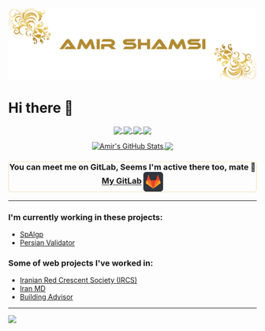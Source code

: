 <p align='center'>
   <a href="#">
      <img align="center" src="header.png"  width="1000px" />
   </a>
</p>

# Hi there 👾

<p align='center'>
   <a href="https://linkedin.com/in/Amir-Shamsi">
      <img align="center" src="https://img.shields.io/badge/Linkedin-%230077B5.svg"  />
   </a>
   <a href="https://instagram.com/astro_emir">
      <img align="center" src="https://img.shields.io/badge/Instagram-%D14836.svg"  />
   </a>
   <a href="mailto:AmirShamsi.github@gmail.com">
      <img align="center" src="https://img.shields.io/badge/Gmail-D14836"  />
   </a>
   <a href="https://gitlab.com/Amir-Shamsi">
      <img align="center" src="https://img.shields.io/badge/Gitlab-%230077B5.svg"  />
   </a>
</p>

<p align='center'>
   <a href="#">
    <img align="center" src="https://github-readme-stats.vercel.app/api?username=Amir-Shamsi&show_icons=true&line_height=27&count_private=true1&theme=dracula" height=190.8              alt="Amir's GitHub Stats" />
   </a>
   <a href="#">
    <img align="center" src="https://github-readme-stats.vercel.app/api/top-langs/?username=amir-shamsi&layout=compact&theme=dracula&langs_count=8" height=190.8 />
   </a>
   <p>
      <h3 align='center' style='border-radius: 6px;border: solid 0.5px wheat;'>You can meet me on GitLab, Seems I'm active there too, mate 🙂 <a href="https://gitlab.com/Amir-Shamsi">My GitLab</a> <a href="https://gitlab.com/Amir-Shamsi"><img align="center" alt="Amir Shamsi's gitlab" width="40px"                       src="https://raw.githubusercontent.com/edent/SuperTinyIcons/099dc12b59179d07d534069bc8551718f786d91a/images/svg/gitlab.svg" />
         </a>
      </h3>
  </p>
</p>
<hr size="" width="" color=""></hr>

### I'm currently working in these projects:
* [SpAlgp](https://github.com/Amir-Shamsi/SpAlgo)
* [Persian Validator](https://github.com/Amir-Shamsi/)

### Some of web projects I've worked in:
* [Iranian Red Crescent Society (IRCS)](https://edu.khadem.ir/)
* [Iran MD](https://iranmd.ir/)
* [Building Advisor](https://buildingadvisor.ir/en/)

<hr size="" width="" color=""></hr>

![](https://activity-graph.herokuapp.com/graph?username=amir-shamsi&theme=xcode&color=ff809d&area=true&hide_border=true&custom_title=My%20Contribution%20Graph)
